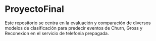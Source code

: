 # ProyectoFinal
Este repositorio se centra en la evaluación y comparación de diversos modelos de clasificación para predecir eventos de Churn, Gross y Reconexion en el servicio de telefonia prepagada.
